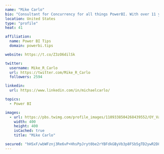 ```yaml
---
name: "Mike Carlo"
bio: "Consultant for Concurrency for all things PowerBI. With over 11 years of data experience I'm making waves by deploying PowerBI into local Milwaukee Companies."
location: United States
type: "profile"
heat: 41

affiliation:
  name: Power BI Tips
  domain: powerbi.tips

website: https://t.co/Z3zO6dilSk

twitter:
  username: Mike_R_Carlo
  url: https://twitter.com/Mike_R_Carlo
  followers: 2594

linkedin:
  url: https://www.linkedin.com/in/michaelcarlo/

topics:
  - Power BI

images:
  - url: https://pbs.twimg.com/profile_images/1109338504268439552/OY_Va867_400x400.jpg
    width: 400
    height: 400
    isCached: true
    title: "Mike Carlo"

secured: "hHSxF/wbWFznj3Re6vP+HhsPpJryt0be2rYBFdkGByVb3p8FSb5gTD2ywR2D8pCLMTlukO8qP2QK/VSRrIY872z3Tu576UQOZ9/sa06rkG5MS8gWMWOsK5NHIlmNqK0Lvnib9SLyCbGKiiwBVwSTL5nZGOH3syLSEyix/SyspbYf/Ywm4cIGxhfcIZ30uOczJqMhZZ8P/Q9+F3gEzVF0SXsEW1nubrlQC5ILf4gxIDXkjZQdBOVHGBC44/ibbEJN4htPcHDUVwaKQDN2tsvlOWff8+6WhAu6yRfnWl7HO748J7l50YRmjvUUzSoben/CN8+NGvwyNsmh/W2GgMInSXyPHyd5CiaAbmJGjwbcMVO0JsJgtKhldjtyYbdXq3Tx+hVdqty14nfMiTgJETguIjPCwRKpSKzi9y1Rlbw1ZG4=;Src627ArvKfKrLJX9XAsHg=="
---
```


